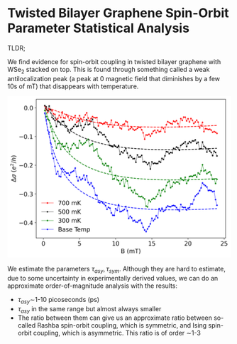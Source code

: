 # Twisted Bilayer Graphene Spin-Orbit Parameter Statistical Analysis

TLDR;

We find evidence for spin-orbit coupling in twisted bilayer graphene with WSe$_2$ stacked on top. This is found through something called a weak antilocalization peak (a peak at 0 magnetic field that diminishes by a few 10s of mT) that disappears with temperature.

![image](./Figures/Fit_lineplots.png)

We estimate the parameters $\tau_{asy}, \tau_{sym}$. Although they are hard to estimate, due to some uncertainty in experimentally derived values, we can do an approximate order-of-magnitude analysis with the results:

- $\tau_{asy} \sim$1-10 picoseconds (ps)
- $\tau_{asy}$ in the same range but almost always smaller
- The ratio between them can give us an approximate ratio between so-called Rashba spin-orbit coupling, which is symmetric, and Ising spin-orbit coupling, which is asymmetric. This ratio is of order $\sim$1-3